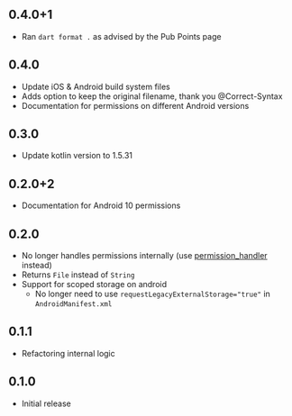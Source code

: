 ## 0.4.0+1

- Ran `dart format .` as advised by the Pub Points page

## 0.4.0

- Update iOS & Android build system files
- Adds option to keep the original filename, thank you @Correct-Syntax
- Documentation for permissions on different Android versions

## 0.3.0

- Update kotlin version to 1.5.31

## 0.2.0+2

- Documentation for Android 10 permissions

## 0.2.0

- No longer handles permissions internally (use [permission_handler](https://pub.dev/packages/permission_handler) instead)
- Returns `File` instead of `String`
- Support for scoped storage on android
  - No longer need to use `requestLegacyExternalStorage="true"` in `AndroidManifest.xml`

## 0.1.1

- Refactoring internal logic

## 0.1.0

- Initial release

